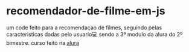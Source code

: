 # recomendador-de-filme-em-js
um code feito para a recomendaçao de filmes, seguindo pelas caracteristicas dadas pelo usuario💻
sendo a 3ª modulo da alura do 2º bimestre. curso feito na [alura](https://www.alura.com.br)
